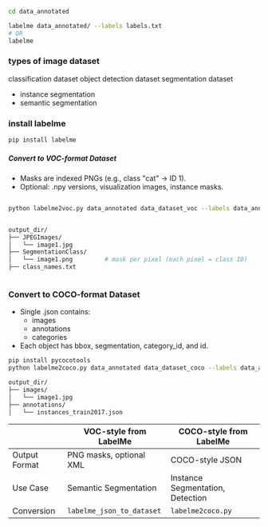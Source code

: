 ```bash
cd data_annotated

labelme data_annotated/ --labels labels.txt
# OR
labelme
```

### types of image dataset
classification dataset
object detection dataset
segmentation dataset
 -  instance segmentation
 -  semantic segmentation




### install labelme
```bash
pip install labelme
```




##### Convert to VOC-format Dataset
- Masks are indexed PNGs (e.g., class "cat" → ID 1).
- Optional: .npy versions, visualization images, instance masks.
```bash

python labelme2voc.py data_annotated data_dataset_voc --labels data_annotated/labels.txt


output_dir/
├── JPEGImages/
│   └── image1.jpg
├── SegmentationClass/
│   └── image1.png         # mask per pixel (each pixel = class ID)
├── class_names.txt



```
### Convert to COCO-format Dataset
- Single .json contains:
    - images
    - annotations
    - categories
- Each object has bbox, segmentation, category_id, and id.

```bash
pip install pycocotools
python labelme2coco.py data_annotated data_dataset_coco --labels data_annotated/labels.txt

output_dir/
├── images/
│   └── image1.jpg
├── annotations/
│   └── instances_train2017.json

```





|               | VOC-style from LabelMe    | COCO-style from LabelMe          |
| ------------- | ------------------------- | -------------------------------- |
| Output Format | PNG masks, optional XML   | COCO-style JSON                  |
| Use Case      | Semantic Segmentation     | Instance Segmentation, Detection |
| Conversion    | `labelme_json_to_dataset` | `labelme2coco.py`                |
